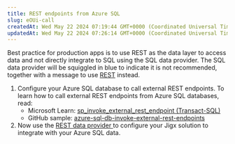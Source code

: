 ```yaml
---
title: REST endpoints from Azure SQL
slug: eOUi-call
createdAt: Wed May 22 2024 07:19:44 GMT+0000 (Coordinated Universal Time)
updatedAt: Wed May 22 2024 07:26:14 GMT+0000 (Coordinated Universal Time)
---
```


Best practice for production apps is to use REST as the data layer to access data and not directly integrate to SQL using the SQL data provider. The SQL data provider will be squiggled in blue to indicate it is not recommended, together with a message to use [REST](./../REST.md) instead. &#x20;

1. Configure your Azure SQL database to call external REST endpoints.
   To learn how to call external REST endpoints from Azure SQL databases, read:
   - Microsoft Learn: <a href="https://learn.microsoft.com/en-us/sql/relational-databases/system-stored-procedures/sp-invoke-external-rest-endpoint-transact-sql?view=azuresqldb-current&tabs=request-headers" target="_blank">sp\_invoke\_external\_rest\_endpoint (Transact-SQL)</a>
   - GitHub sample: <a href="https://github.com/Azure-Samples/azure-sql-db-invoke-external-rest-endpoints" target="_blank">azure-sql-db-invoke-external-rest-endpoints</a>
2. Now use the [REST data provider ](./../REST.md) to configure your Jigx solution to integrate with your Azure SQL data.&#x20;

